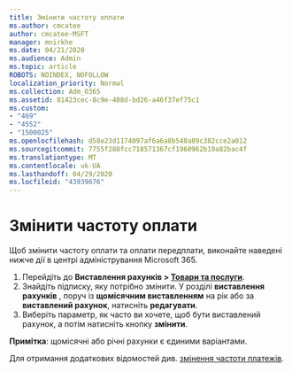 ```yaml
---
title: Змінити частоту оплати
ms.author: cmcatee
author: cmcatee-MSFT
manager: mnirkhe
ms.date: 04/21/2020
ms.audience: Admin
ms.topic: article
ROBOTS: NOINDEX, NOFOLLOW
localization_priority: Normal
ms.collection: Adm_O365
ms.assetid: 81423cec-8c9e-408d-bd26-a46f37ef75c1
ms.custom:
- "469"
- "4552"
- "1500025"
ms.openlocfilehash: d58e23d1174097af6a6a8b548a89c382cce2a012
ms.sourcegitcommit: 7755f288fcc718571367cf1960962b19a82bac4f
ms.translationtype: MT
ms.contentlocale: uk-UA
ms.lasthandoff: 04/29/2020
ms.locfileid: "43939676"
---
```

# <a name="change-how-often-you-pay"></a>Змінити частоту оплати

Щоб змінити частоту оплати та оплати передплати, виконайте наведені нижче дії в центрі адміністрування Microsoft 365. 
1. Перейдіть до **Виставлення рахунків > [Товари та послуги](https://go.microsoft.com/fwlink/p/?linkid=842054)**.
2. Знайдіть підписку, яку потрібно змінити. У розділі **виставлення рахунків** , поруч із **щомісячним виставленням** на рік або за **виставлений рахунок**, натисніть **редагувати**. 
3. Виберіть параметр, як часто ви хочете, щоб бути виставлений рахунок, а потім натисніть кнопку **змінити**.

**Примітка**: щомісячні або річні рахунки є єдиними варіантами.

Для отримання додаткових відомостей див. [змінення частоти платежів](https://docs.microsoft.com/microsoft-365/commerce/billing-and-payments/change-payment-frequency?view=o365-worldwide).
